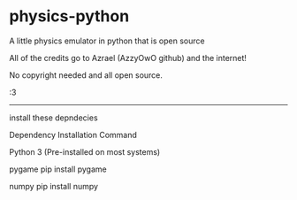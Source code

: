 # physics-python
A little physics emulator in python that is open source

All of the credits go to Azrael (AzzyOwO github) and the internet!

No copyright needed and all open source.

:3

---------------------------------------------------------------------------------------------------------------------------------------
install these depndecies

Dependency	 Installation Command

Python 3	   (Pre-installed on most systems)

pygame	     pip install pygame

numpy	       pip install numpy

